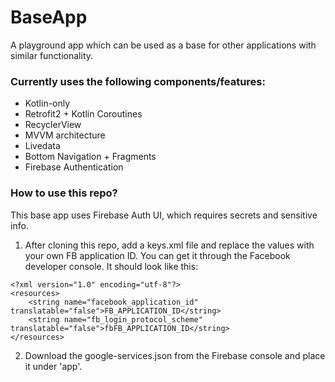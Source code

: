 # BaseApp

A playground app which can be used as a base for other applications with similar functionality.

### Currently uses the following components/features:
- Kotlin-only
- Retrofit2 + Kotlin Coroutines
- RecyclerView
- MVVM architecture
- Livedata
- Bottom Navigation + Fragments
- Firebase Authentication

### How to use this repo?

This base app uses Firebase Auth UI, which requires secrets and sensitive info.

1. After cloning this repo, add a keys.xml file and replace the values with your own FB application ID.
You can get it through the Facebook developer console. It should look like this:
```
<?xml version="1.0" encoding="utf-8"?>
<resources>
    <string name="facebook_application_id" translatable="false">FB_APPLICATION_ID</string>
    <string name="fb_login_protocol_scheme" translatable="false">fbFB_APPLICATION_ID</string>
</resources>
```

2. Download the google-services.json from the Firebase console and place it under 'app'.
